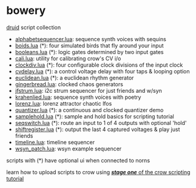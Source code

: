 # bowery
[druid](https://github.com/monome/druid) script collection

- [alphabetsequencer.lua](alphabetsequencer.lua): sequence synth voices with sequins
- [boids.lua](boids.lua) (*): four simulated birds that fly around your input
- [booleans.lua](booleans.lua) (*): logic gates determined by two input gates
- [cali.lua](cali.lua): utility for calibrating crow's CV i/o
- [clockdiv.lua](clockdiv.lua) (*): four configurable clock divisions of the input clock
- [cvdelay.lua](cvdelay.lua) (*): a control voltage delay with four taps & looping option
- [euclidean.lua](euclidean.lua) (*): a euclidean rhythm generator
- [gingerbread.lua](gingerbread.lua): clocked chaos generators
- [jfstrum.lua](jfstrum.lua): i2c strum sequencer for just friends and w/syn
- [krahenlied.lua](krahenlied.lua): sequence synth voices with poetry
- [lorenz.lua](lorenz.lua): lorenz attractor chaotic lfos
- [quantizer.lua](quantizer.lua) (*): a continuous and clocked quantizer demo
- [samplehold.lua](samplehold.lua) (*): sample and hold basics for scripting tutorial
- [seqswitch.lua](seqswitch.lua) (*): route an input to 1 of 4 outputs with optional 'hold'
- [shiftregister.lua](shiftregister.lua) (*): output the last 4 captured voltages & play just friends
- [timeline.lua](timeline.lua): timeline sequencer
- [wsyn_patch.lua](wsyn_patch.lua): wsyn example sequencer

scripts with (*) have optional ui when connected to norns

learn how to upload scripts to crow using [***stage one*** of the crow scripting tutorial](https://monome.org/docs/crow/scripting)

